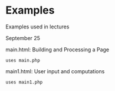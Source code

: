 Examples
========

Examples used in lectures

September 25

main.html: Building and Processing a Page

    uses main.php
    
main1.html: User input and computations

    uses main1.php
    
